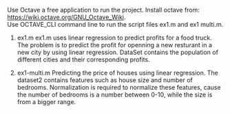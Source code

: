 Use Octave a free application to run the project.
Install octave from:   https://wiki.octave.org/GNU_Octave_Wiki. \
Use OCTAVE_CLI command line to run the script files ex1.m and ex1 multi.m.


1) ex1.m
ex1.m uses linear regression to predict profits for a food truck. The problem is to predict the profit for openning a new resturant in a new city by using linear regression.
DataSet contains the population of different cities and their corresponding profits.

2) ex1-multi.m
Predicting the price of houses using linear regression.
The dataset2 contains features such as house size and number of bedrooms. Normalization is required to normalize these features, cause the number of bedrooms is a number between 0-10, while the size is from a bigger range.
